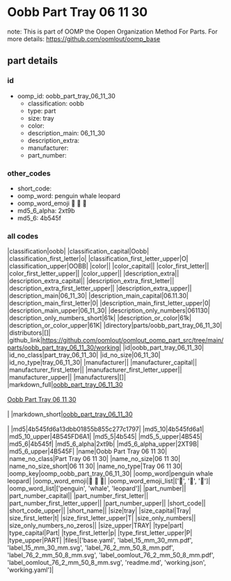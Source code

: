 # Oobb Part Tray 06 11 30  

note: This is part of OOMP the Oopen Organization Method For Parts. For more details: https://github.com/oomlout/oomp_base

##  part details





### id
* oomp_id: oobb_part_tray_06_11_30
  * classification: oobb
  * type: part
  * size: tray
  * color: 
  * description_main: 06_11_30
  * description_extra: 
  * manufacturer: 
  * part_number: 

### other_codes
* short_code: 
* oomp_word: penguin whale leopard
* oomp_word_emoji :penguin: :whale: :leopard:
* md5_6_alpha: 2xt9b
* md5_6: 4b545f

### all codes 
|classification|oobb|
|classification_capital|Oobb|
|classification_first_letter|o|
|classification_first_letter_upper|O|
|classification_upper|OOBB|
|color||
|color_capital||
|color_first_letter||
|color_first_letter_upper||
|color_upper||
|description_extra||
|description_extra_capital||
|description_extra_first_letter||
|description_extra_first_letter_upper||
|description_extra_upper||
|description_main|06_11_30|
|description_main_capital|06.11.30|
|description_main_first_letter|0|
|description_main_first_letter_upper|0|
|description_main_upper|06_11_30|
|description_only_numbers|061130|
|description_only_numbers_short|61k|
|description_or_color|61k|
|description_or_color_upper|61K|
|directory|parts/oobb_part_tray_06_11_30|
|distributors|[]|
|github_link|https://github.com/oomlout/oomlout_oomp_part_src/tree/main/parts/oobb_part_tray_06_11_30/working|
|id|oobb_part_tray_06_11_30|
|id_no_class|part_tray_06_11_30|
|id_no_size|06_11_30|
|id_no_type|tray_06_11_30|
|manufacturer||
|manufacturer_capital||
|manufacturer_first_letter||
|manufacturer_first_letter_upper||
|manufacturer_upper||
|manufacturers|[]|
|markdown_full|[oobb_part_tray_06_11_30](https://github.com/oomlout/oomlout_oomp_part_src/tree/main/parts/oobb_part_tray_06_11_30/working)<br>[](https://github.com/oomlout/oomlout_oomp_part_src/tree/main/parts/oobb_part_tray_06_11_30/working)<br>[Oobb Part Tray 06 11 30](https://github.com/oomlout/oomlout_oomp_part_src/tree/main/parts/oobb_part_tray_06_11_30/working)<br><br>|
|markdown_short|[oobb_part_tray_06_11_30](https://github.com/oomlout/oomlout_oomp_part_src/tree/main/parts/oobb_part_tray_06_11_30/working)<br><br>|
|md5|4b545fd6a13dbb01855b855c277c1797|
|md5_10|4b545fd6a1|
|md5_10_upper|4B545FD6A1|
|md5_5|4b545|
|md5_5_upper|4B545|
|md5_6|4b545f|
|md5_6_alpha|2xt9b|
|md5_6_alpha_upper|2XT9B|
|md5_6_upper|4B545F|
|name|Oobb Part Tray 06 11 30|
|name_no_class|Part Tray 06 11 30|
|name_no_size|06 11 30|
|name_no_size_short|06 11 30|
|name_no_type|Tray 06 11 30|
|oomp_key|oomp_oobb_part_tray_06_11_30|
|oomp_word|penguin whale leopard|
|oomp_word_emoji|:penguin: :whale: :leopard:|
|oomp_word_emoji_list|[':penguin:', ':whale:', ':leopard:']|
|oomp_word_list|['penguin', 'whale', 'leopard']|
|part_number||
|part_number_capital||
|part_number_first_letter||
|part_number_first_letter_upper||
|part_number_upper||
|short_code||
|short_code_upper||
|short_name||
|size|tray|
|size_capital|Tray|
|size_first_letter|t|
|size_first_letter_upper|T|
|size_only_numbers||
|size_only_numbers_no_zeros||
|size_upper|TRAY|
|type|part|
|type_capital|Part|
|type_first_letter|p|
|type_first_letter_upper|P|
|type_upper|PART|
|files|['base.yaml', 'label_15_mm_30_mm.pdf', 'label_15_mm_30_mm.svg', 'label_76_2_mm_50_8_mm.pdf', 'label_76_2_mm_50_8_mm.svg', 'label_oomlout_76_2_mm_50_8_mm.pdf', 'label_oomlout_76_2_mm_50_8_mm.svg', 'readme.md', 'working.json', 'working.yaml']|
